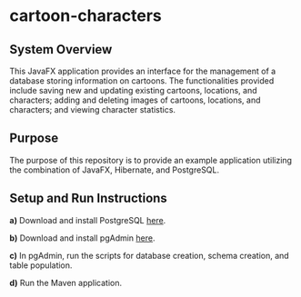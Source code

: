 # cartoon-characters

## System Overview

This JavaFX application provides an interface for the management of a database storing information on cartoons.  The functionalities provided include saving new and updating existing cartoons, locations, and characters; adding and deleting images of cartoons, locations, and characters; and viewing character statistics.

## Purpose

The purpose of this repository is to provide an example application utilizing the combination of JavaFX, Hibernate, and PostgreSQL.

## Setup and Run Instructions

**a)** Download and install PostgreSQL [here](https://www.postgresql.org/download/).

**b)** Download and install pgAdmin [here](https://www.pgadmin.org/download/).

**c)** In pgAdmin, run the scripts for database creation, schema creation, and table population.

**d)** Run the Maven application.
